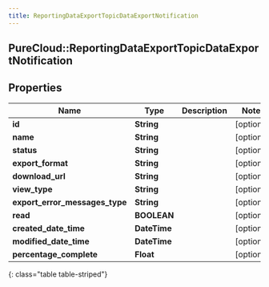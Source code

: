```yaml
---
title: ReportingDataExportTopicDataExportNotification
---
```

## PureCloud::ReportingDataExportTopicDataExportNotification

## Properties

|Name | Type | Description | Notes|
|------------ | ------------- | ------------- | -------------|
| **id** | **String** |  | [optional] |
| **name** | **String** |  | [optional] |
| **status** | **String** |  | [optional] |
| **export_format** | **String** |  | [optional] |
| **download_url** | **String** |  | [optional] |
| **view_type** | **String** |  | [optional] |
| **export_error_messages_type** | **String** |  | [optional] |
| **read** | **BOOLEAN** |  | [optional] |
| **created_date_time** | **DateTime** |  | [optional] |
| **modified_date_time** | **DateTime** |  | [optional] |
| **percentage_complete** | **Float** |  | [optional] |
{: class="table table-striped"}



